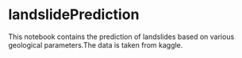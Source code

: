# landslidePrediction

This notebook contains the prediction of landslides based on various geological parameters.The data is taken from kaggle.
